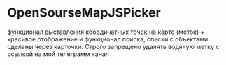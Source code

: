 # OpenSourseMapJSPicker
функционал выставления координатных точек на карте (меток) + красивое отображение и функционал поиска, списки с объектами сделаны через карточки. Строго запрещено удалять водяную метку с ссылкой на мой телеграмм канал
